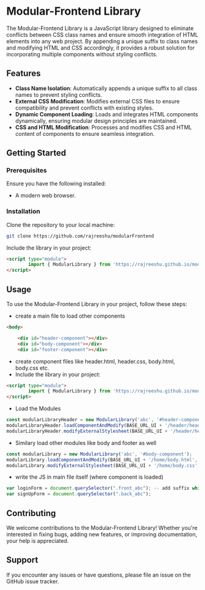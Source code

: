 # Modular-Frontend Library

The Modular-Frontend Library is a JavaScript library designed to eliminate conflicts between CSS class names and ensure smooth integration of HTML elements into any web project. By appending a unique suffix to class names and modifying HTML and CSS accordingly, it provides a robust solution for incorporating multiple components without styling conflicts.

## Features

- **Class Name Isolation**: Automatically appends a unique suffix to all class names to prevent styling conflicts.
- **External CSS Modification**: Modifies external CSS files to ensure compatibility and prevent conflicts with existing styles.
- **Dynamic Component Loading**: Loads and integrates HTML components dynamically, ensuring modular design principles are maintained.
- **CSS and HTML Modification**: Processes and modifies CSS and HTML content of components to ensure seamless integration.

## Getting Started

### Prerequisites

Ensure you have the following installed:
- A modern web browser.

### Installation

Clone the repository to your local machine:

```bash
git clone https://github.com/rajreeshu/modularFrontend
```
Include the library in your project:
```html
<script type="module">
        import { ModularLibrary } from 'https://rajreeshu.github.io/modularFrontend/ModularLibrary.js';
</script>
```
## Usage
To use the Modular-Frontend Library in your project, follow these steps:

* create a main file to load other components 
```html
<body>

    <div id="header-component"></div>
    <div id="body-component"></div>
    <div id="footer-component"></div>
```
* create component files like header.html, header.css, body.html, body.css etc.
* Include the library in your project:
```html
<script type="module">
        import { ModularLibrary } from 'https://rajreeshu.github.io/modularFrontend/ModularLibrary.js';
</script>
```
* Load the Modules
```js
const modularLibraryHeader = new ModularLibrary('abc', '#header-component');
modularLibraryHeader.loadComponentAndModify(BASE_URL_UI + '/header/header.html', afterLoadingHeader);        modularLibraryHeader.modifyExternalStylesheet('https://stackpath.bootstrapcdn.com/bootstrap/4.3.1/css/bootstrap.min.css'); // We are using Bootstrap for headers
modularLibraryHeader.modifyExternalStylesheet(BASE_URL_UI + '/header/header.css'); //custom CSS file
  ```
* Similary load other modules like body and footer as well
```js
const modularLibrary = new ModularLibrary('abc', '#body-component');
modularLibrary.loadComponentAndModify(BASE_URL_UI + '/home/body.html', afterLoadingBody);
modularLibrary.modifyExternalStylesheet(BASE_URL_UI + '/home/body.css');
```
* write the JS in main file itself (where component is loaded)
```js
var loginForm = document.querySelector(".front_abc"); -- add suffix while targeting the Class of the component because it already got modified using our Library
var signUpForm = document.querySelector(".back_abc");
```

## Contributing
We welcome contributions to the Modular-Frontend Library! Whether you're interested in fixing bugs, adding new features, or improving documentation, your help is appreciated.

## Support
If you encounter any issues or have questions, please file an issue on the GitHub issue tracker.
